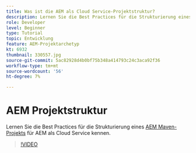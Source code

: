 ```yaml
---
title: Was ist die AEM als Cloud Service-Projektstruktur?
description: Lernen Sie die Best Practices für die Strukturierung eines Maven-Projekts für AEM als Cloud Service kennen.
role: Developer
level: Beginner
type: Tutorial
topic: Entwicklung
feature: AEM-Projektarchetyp
kt: 6932
thumbnail: 330557.jpg
source-git-commit: 5ac82928d4b0bf75b348a414793c24c3aca92f36
workflow-type: tm+mt
source-wordcount: '56'
ht-degree: 7%

---
```



# AEM Projektstruktur

Lernen Sie die Best Practices für die Strukturierung eines [AEM Maven-Projekts](https://experienceleague.adobe.com/docs/experience-manager-cloud-service/implementing/developing/aem-project-content-package-structure.html#developing) für AEM als Cloud Service kennen.

>[!VIDEO](https://video.tv.adobe.com/v/330557/?quality=12&learn=on)